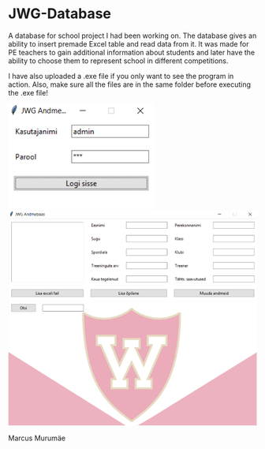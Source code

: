 # JWG-Database
A database for school project I had been working on. The database gives an ability to insert premade Excel table and read data from it. It was made for PE teachers to gain additional information about students and later have the ability to choose them to represent school in different competitions.

I have also uploaded a .exe file if you only want to see the program in action. Also, make sure all the files are in the same folder before executing the .exe file!

![Screenshot](login.PNG)
![Screenshot](application.PNG)

Marcus Murumäe  
